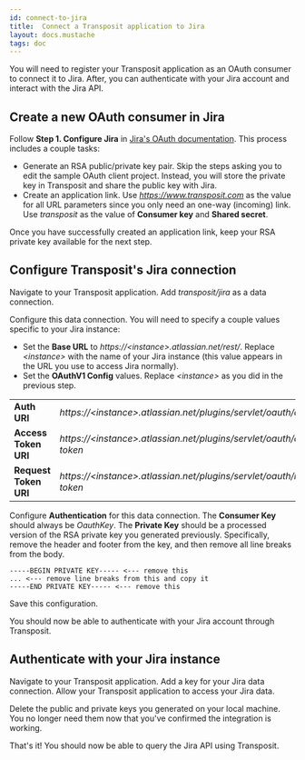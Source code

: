 ```yaml
---
id: connect-to-jira
title:  Connect a Transposit application to Jira
layout: docs.mustache
tags: doc
---
```


You will need to register your Transposit application as an OAuth consumer to connect it to Jira. After, you can authenticate with your Jira account and interact with the Jira API.

## Create a new OAuth consumer in Jira

Follow **Step 1. Configure Jira** in [Jira's OAuth documentation](https://developer.atlassian.com/server/jira/platform/oauth/). This process includes a couple tasks:
- Generate an RSA public/private key pair. Skip the steps asking you to edit the sample OAuth client project. Instead, you will store the private key in Transposit and share the public key with Jira.
- Create an application link. Use _https://www.transposit.com_ as the value for all URL parameters since you only need an one-way (incoming) link. Use _transposit_ as the value of **Consumer key** and **Shared secret**.

Once you have successfully created an application link, keep your RSA private key available for the next step.

## Configure Transposit's Jira connection

Navigate to your Transposit application. Add _transposit/jira_ as a data connection.

Configure this data connection. You will need to specify a couple values specific to your Jira instance:
- Set the **Base URL** to _https://&lt;instance&gt;.atlassian.net/rest/_. Replace _&lt;instance&gt;_ with the name of your Jira instance (this value appears in the URL you use to access Jira normally).
- Set the **OAuthV1 Config** values. Replace _&lt;instance&gt;_ as you did in the previous step.

|            |           |
|------------|-----------|
|**Auth URI**|_https://&lt;instance&gt;.atlassian.net/plugins/servlet/oauth/authorize_|
|**Access Token URI**|_https://&lt;instance&gt;.atlassian.net/plugins/servlet/oauth/access-token_|
|**Request Token URI**|_https://&lt;instance&gt;.atlassian.net/plugins/servlet/oauth/request-token_|


Configure **Authentication** for this data connection. The **Consumer Key** should always be _OauthKey_. The **Private Key** should be a processed version of the RSA private key you generated previously. Specifically, remove the header and footer from the key, and then remove all line breaks from the body.

```
-----BEGIN PRIVATE KEY----- <--- remove this
... <--- remove line breaks from this and copy it
-----END PRIVATE KEY----- <--- remove this
```

Save this configuration.

You should now be able to authenticate with your Jira account through Transposit.

## Authenticate with your Jira instance

Navigate to your Transposit application. Add a key for your Jira data connection. Allow your Transposit application to access your Jira data.

Delete the public and private keys you generated on your local machine. You no longer need them now that you've confirmed the integration is working.

That's it! You should now be able to query the Jira API using Transposit.
